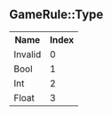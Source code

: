 ## GameRule::Type

<table><tr><th>Name</th><th>Index</th><tr><td>Invalid</td><td>0</td></tr><tr><td>Bool</td><td>1</td></tr><tr><td>Int</td><td>2</td></tr><tr><td>Float</td><td>3 </td></tr></table>